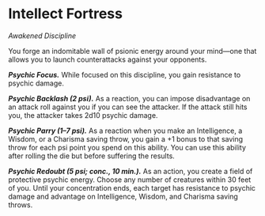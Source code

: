 # Intellect Fortress
*Awakened Discipline*

You forge an indomitable wall of psionic energy around your mind—one that allows you to launch counterattacks against your opponents.

***Psychic Focus.*** While focused on this discipline, you gain resistance to psychic damage.

***Psychic Backlash (2 psi).*** As a reaction, you can impose disadvantage on an attack roll against you if you can see the attacker. If the attack still hits you, the attacker takes 2d10 psychic damage.

***Psychic Parry (1–7 psi).*** As a reaction when you make an Intelligence, a Wisdom, or a Charisma saving throw, you gain a +1 bonus to that saving throw for each psi point you spend on this ability. You can use this ability after rolling the die but before suffering the results.

***Psychic Redoubt (5 psi; conc., 10 min.).*** As an action, you create a field of protective psychic energy. Choose any number of creatures within 30 feet of you. Until your concentration ends, each target has resistance to psychic damage and advantage on Intelligence, Wisdom, and Charisma saving throws.
